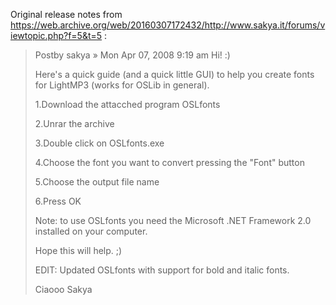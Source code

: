 Original release notes from https://web.archive.org/web/20160307172432/http://www.sakya.it/forums/viewtopic.php?f=5&t=5 :

>Postby sakya » Mon Apr 07, 2008 9:19 am
>Hi! :)
>
>Here's a quick guide (and a quick little GUI) to help you create fonts for LightMP3 (works for OSLib in general).
>
>    1.Download the attacched program OSLfonts
>
>    2.Unrar the archive
>
>    3.Double click on OSLfonts.exe
>
>    4.Choose the font you want to convert pressing the "Font" button
>
>    5.Choose the output file name
>
>    6.Press OK
>
>
>Note: to use OSLfonts you need the Microsoft .NET Framework 2.0 installed on your computer.
>
>Hope this will help. ;)
>
>EDIT: Updated OSLfonts with support for bold and italic fonts.
>
>Ciaooo
>Sakya
